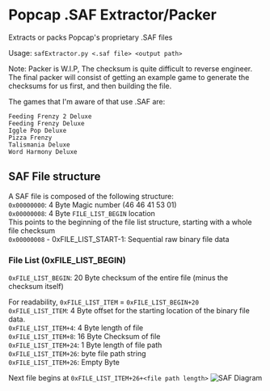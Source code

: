 # Popcap .SAF Extractor/Packer
Extracts or packs Popcap's proprietary .SAF files

Usage: `safExtractor.py <.saf file> <output path>`

Note: Packer is W.I.P, The checksum is quite difficult to reverse engineer. The final packer will consist of getting an example game to generate the checksums for us first, and then building the file.

The games that I'm aware of that use .SAF are:
```
Feeding Frenzy 2 Deluxe
Feeding Frenzy Deluxe
Iggle Pop Deluxe
Pizza Frenzy
Talismania Deluxe
Word Harmony Deluxe
```

## SAF File structure
A SAF file is composed of the following structure:  
`0x00000000`: 4 Byte Magic number (46 46 41 53 01)  
`0x00000008`: 4 Byte `FILE_LIST_BEGIN` location  
This points to the beginning of the file list structure, starting with a whole file checksum  
`0x00000008` - 0xFILE_LIST_START-1: Sequential raw binary file data 
### File List (0xFILE_LIST_BEGIN)
`0xFILE_LIST_BEGIN`: 20 Byte checksum of the entire file (minus the checksum itself) 

For readability, `0xFILE_LIST_ITEM` = `0xFILE_LIST_BEGIN+20`  
`0xFILE_LIST_ITEM`: 4 Byte offset for the starting location of the binary file data.  
`0xFILE_LIST_ITEM+4`: 4 Byte length of file  
`0xFILE_LIST_ITEM+8`: 16 Byte Checksum of file  
`0xFILE_LIST_ITEM+24`: 1 Byte length of file path  
`0xFILE_LIST_ITEM+26`: <file path length> byte file path string  
`0xFILE_LIST_ITEM+26`: Empty Byte

Next file begins at `0xFILE_LIST_ITEM+26+<file path length>`
![SAF Diagram](https://i.imgur.com/95kcNZO.png)
